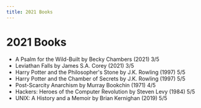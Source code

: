 ```yaml
---
title: 2021 Books
---
```


# 2021 Books

- A Psalm for the Wild-Built by Becky Chambers (2021) 3/5
- Leviathan Falls by James S.A. Corey (2021) 3/5
- Harry Potter and the Philosopher's Stone by J.K. Rowling (1997) 5/5
- Harry Potter and the Chamber of Secrets by J.K. Rowling (1997) 5/5
- Post-Scarcity Anarchism by Murray Bookchin (1971) 4/5
- Hackers: Heroes of the Computer Revolution by Steven Levy (1984) 5/5
- UNIX: A History and a Memoir by Brian Kernighan (2019) 5/5
